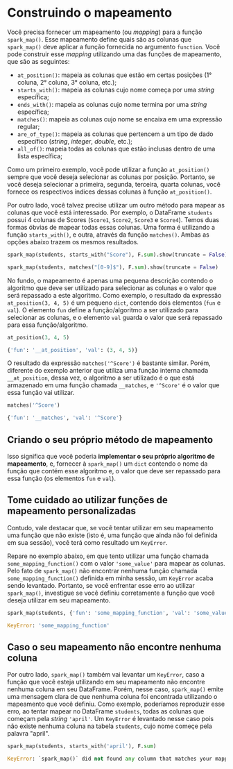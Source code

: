 
# Construindo o mapeamento

Você precisa fornecer um mapeamento (ou *mapping*) para a função `spark_map()`. Esse mapeamento define quais são as colunas que `spark_map()` deve aplicar a função fornecida no argumento `function`. Você pode construir esse *mapping* utilizando uma das funções de mapeamento, que são as seguintes:

- `at_position()`: mapeia as colunas que estão em certas posições (1° coluna, 2° coluna, 3° coluna, etc.);
- `starts_with()`: mapeia as colunas cujo nome começa por uma *string* específica;
- `ends_with()`: mapeia as colunas cujo nome termina por uma *string* específica;
- `matches()`: mapeia as colunas cujo nome se encaixa em uma expressão regular;
- `are_of_type()`: mapeia as colunas que pertencem a um tipo de dado específico (*string*, *integer*, *double*, etc.);
- `all_of()`: mapeia todas as colunas que estão inclusas dentro de uma lista específica;

Como um primeiro exemplo, você pode utilizar a função `at_position()` sempre que você deseja selecionar as colunas por posição. Portanto, se você deseja selecionar a primeira, segunda, terceira, quarta colunas, você fornece os respectivos índices dessas colunas à função `at_position()`. 

Por outro lado, você talvez precise utilizar um outro método para mapear as colunas que você está interessado. Por exemplo, o DataFrame `students` possui 4 colunas de Scores (`Score1`, `Score2`, `Score3` e `Score4`). Temos duas formas óbvias de mapear todas essas colunas. Uma forma é utilizando a função `starts_with()`, e outra, através da função `matches()`. Ambas as opções abaixo trazem os mesmos resultados.

```python
spark_map(students, starts_with("Score"), F.sum).show(truncate = False)
```

```python
spark_map(students, matches("[0-9]$"), F.sum).show(truncate = False)
```


No fundo, o mapeamento é apenas uma pequena descrição contendo o algoritmo que deve ser utilizado para selecionar as colunas e o valor que será repassado a este algoritmo. Como exemplo, o resultado da expressão `at_position(3, 4, 5)` é um pequeno `dict`, contendo dois elementos (`fun` e `val`). O elemento `fun` define a função/algoritmo a ser utilizado para selecionar as colunas, e o elemento `val` guarda o valor que será repassado para essa função/algoritmo.

```python
at_position(3, 4, 5)
```
```python
{'fun': '__at_position', 'val': (3, 4, 5)}
```

O resultado da expressão `matches('^Score')` é bastante similar. Porém, diferente do exemplo anterior que utiliza uma função interna chamada `__at_position`, dessa vez, o algoritmo a ser utilizado é o que está armazenado em uma função chamada `__matches`, e `'^Score'` é o valor que essa função vai utilizar.

```python
matches('^Score')
```
```python
{'fun': '__matches', 'val': '^Score'}
```

## Criando o seu próprio método de mapeamento

Isso significa que você poderia **implementar o seu próprio algoritmo de mapeamento**, e, fornecer à `spark_map()` um `dict` contendo o nome da função que contém esse algoritmo e, o valor que deve ser repassado para essa função (os elementos `fun` e `val`). 


## Tome cuidado ao utilizar funções de mapeamento personalizadas

Contudo, vale destacar que, se você tentar utilizar em seu mapeamento uma função que não existe (isto é, uma função que ainda não foi definida em sua sessão), você terá como resultado um `KeyError`. 

Repare no exemplo abaixo, em que tento utilizar uma função chamada `some_mapping_function()` com o valor `'some_value'` para mapear as colunas. Pelo fato de `spark_map()` não encontrar nenhuma função chamada `some_mapping_function()` definida em minha sessão, um `KeyError` acaba sendo levantado. Portanto, se você enfrentar esse erro ao utilizar `spark_map()`, investigue se você definiu corretamente a função que você deseja utilizar em seu mapeamento.

```python
spark_map(students, {'fun': 'some_mapping_function', 'val': 'some_value'}, F.sum)
```

```python
KeyError: 'some_mapping_function'
```

## Caso o seu mapeamento não encontre nenhuma coluna

Por outro lado, `spark_map()` também vai levantar um `KeyError`, caso a função que você esteja utilizando em seu mapeamento não encontre nenhuma coluna em seu DataFrame. Porém, nesse caso, `spark_map()` emite uma mensagem clara de que nenhuma coluna foi encontrada utilizando o mapeamento que você definiu. Como exemplo, poderíamos reproduzir esse erro, ao tentar mapear no DataFrame `students`, todas as colunas que começam pela *string* `'april'`. Um `KeyError` é levantado nesse caso pois não existe nenhuma coluna na tabela `students`, cujo nome começe pela palavra "april".

```python
spark_map(students, starts_with('april'), F.sum)
```
```python
KeyError: `spark_map()` did not found any column that matches your mapping!
```

